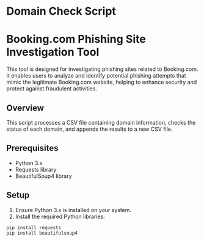 # Domain Check Script
# Booking.com Phishing Site Investigation Tool

This tool is designed for investigating phishing sites related to Booking.com. It enables users to analyze and identify potential phishing attempts that mimic the legitimate Booking.com website, helping to enhance security and protect against fraudulent activities.

## Overview
This script processes a CSV file containing domain information, checks the status of each domain, and appends the results to a new CSV file.

## Prerequisites
- Python 3.x
- Requests library
- BeautifulSoup4 library

## Setup
1. Ensure Python 3.x is installed on your system.
2. Install the required Python libraries:
```bash
pip install requests
pip install beautifulsoup4
